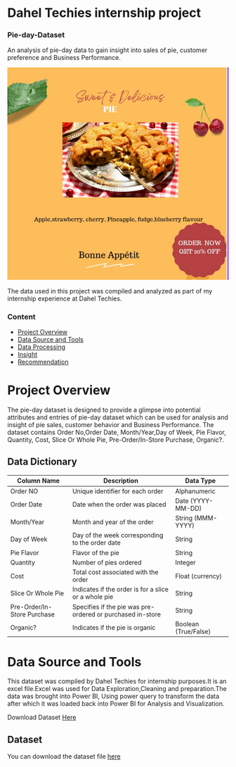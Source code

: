 # Dahel Techies internship project 

### Pie-day-Dataset
An analysis of pie-day data to gain insight into sales of pie, customer preference and Business Performance.

<!-- Banner Text -->
<img src="https://github.com/TolaniAdedunmola/Pie-Day-Dataset/blob/main/pie%20image.jpg">

The data used in this project was compiled and analyzed as part of my internship experience at Dahel Techies.  

### Content

- [Project Overview](#project-Overview)
- [Data Source and Tools](#data-source)
- [Data Processing](#data-processing)
- [Insight](#insight)
- [Recommendation](#recommendation)

# Project Overview 

The pie-day dataset is designed to provide a glimpse into potential attributes and entries of pie-day dataset which can be used for analysis and insight of pie sales, customer behavior and Business Performance. 
 The dataset contains Order No,Order Date, Month/Year,Day of Week, Pie Flavor, Quantity, Cost, Slice Or Whole Pie, Pre-Order/In-Store Purchase, Organic?.


## Data Dictionary

| Column Name          | Description                                             | Data Type       |
|----------------------|---------------------------------------------------------|-----------------|
| Order NO             | Unique identifier for each order                         | Alphanumeric    |
| Order Date           | Date when the order was placed                           | Date (YYYY-MM-DD) |
| Month/Year           | Month and year of the order                              | String (MMM-YYYY) |
| Day of Week          | Day of the week corresponding to the order date          | String          |
| Pie Flavor           | Flavor of the pie                                        | String          |
| Quantity             | Number of pies ordered                                   | Integer         |
| Cost                 | Total cost associated with the order                      | Float (currency)|
| Slice Or Whole Pie   | Indicates if the order is for a slice or a whole pie     | String          |
| Pre-Order/In-Store Purchase | Specifies if the pie was pre-ordered or purchased in-store | String      |
| Organic?             | Indicates if the pie is organic                           | Boolean (True/False) |



# Data Source and Tools 

This dataset was compiled by Dahel Techies for internship purposes.It is an excel file.Excel was used for Data Exploration,Cleaning and preparation.The data was brought into Power BI, Using power query to transform the data after which it was loaded back into Power BI for Analysis and Visualization. 

Download Dataset
[Here](https://drive.google.com/drive/folders/1Sx-39tlvUmC-rDkTpy2OfHcQ3iaVvrRV?usp=drive_link)

## Dataset

You can download the dataset file [here](https://github.com/TolaniAdedunmola/Pie-Day-Dataset/blob/main/Pie%20Day%20Dataset.xlsx)